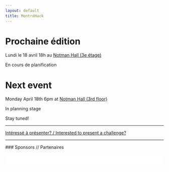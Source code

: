```yaml
---
layout: default
title: MontréHack
---
```


# Prochaine édition

Lundi le 18 avril 18h au [Notman Hall (3e étage)](http://notman.org)

En cours de planification

# Next event

Monday April 18th 6pm at [Notman Hall (3rd floor)](http://notman.org)

In planning stage

Stay tuned!

<hr/>

[Intéressé à présenter? / Interested to present a challenge?](https://github.com/montrehack/montrehack.github.com/wiki/Present-at-Montrehack)

<hr/>
### Sponsors // Partenaires

[![Brasserie Benelux](/images/benelux.png)](http://brasseriebenelux.com/)
